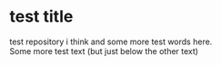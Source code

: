 # test title
test repository i think
and some more test words here.  
Some more test text (but just below the other text)
